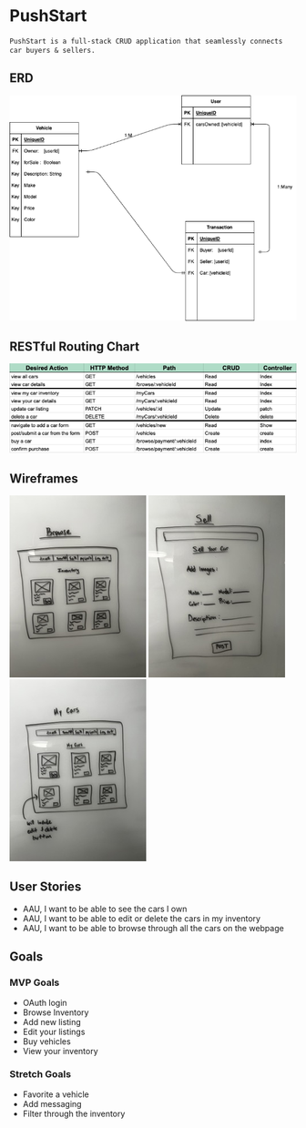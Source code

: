 # PushStart
```
PushStart is a full-stack CRUD application that seamlessly connects car buyers & sellers.
```
## ERD
![ERD](./erd.drawio.png)

## RESTful Routing Chart
![RESTful Routes](./RESTfulChart.png)


## Wireframes

![Browse Inventory](./lofiwireframe-browse-Small.jpeg)
![List Car For Sale](./wireframe-sell.jpeg)
![View Cars You Own](./mycars-wireframe.jpeg)

## User Stories

* AAU, I want to be able to see the cars I own
* AAU, I want to be able to edit or delete the cars in my inventory
* AAU, I want to be able to browse through all the cars on the webpage

## Goals
### MVP Goals

* OAuth login
* Browse Inventory
* Add new listing
* Edit your listings
* Buy vehicles
* View your inventory


### Stretch Goals

* Favorite a vehicle
* Add messaging
* Filter through the inventory

